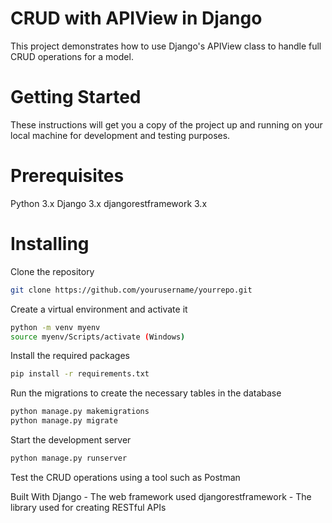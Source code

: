 
# CRUD with APIView in Django
This project demonstrates how to use Django's APIView class to handle full CRUD operations for a model.

# Getting Started
These instructions will get you a copy of the project up and running on your local machine for development and testing purposes.

# Prerequisites
Python 3.x
Django 3.x
djangorestframework 3.x

#  Installing


Clone the repository
```bash
git clone https://github.com/yourusername/yourrepo.git
```
Create a virtual environment and activate it
```bash
python -m venv myenv
source myenv/Scripts/activate (Windows)
```
Install the required packages
```bash
pip install -r requirements.txt
```
Run the migrations to create the necessary tables in the database
```bash
python manage.py makemigrations
python manage.py migrate
```
Start the development server
```bash
python manage.py runserver
```
Test the CRUD operations using a tool such as Postman

Built With
Django - The web framework used
djangorestframework - The library used for creating RESTful APIs